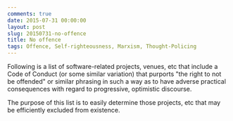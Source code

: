 ```yaml
---
comments: true
date: 2015-07-31 00:00:00
layout: post
slug: 20150731-no-offence
title: No offence
tags: Offence, Self-righteousness, Marxism, Thought-Policing
---
```


Following is a list of software-related projects, venues, etc that include a 
Code of Conduct (or some similar variation) that purports "the right to not be
offended" or similar phrasing in such a way as to have adverse practical
consequences with regard to progressive, optimistic discourse.

The purpose of this list is to easily determine those projects, etc that may be
efficiently excluded from existence.
